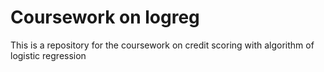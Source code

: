 # Coursework on logreg
This is a repository for the coursework on credit scoring with algorithm of logistic regression